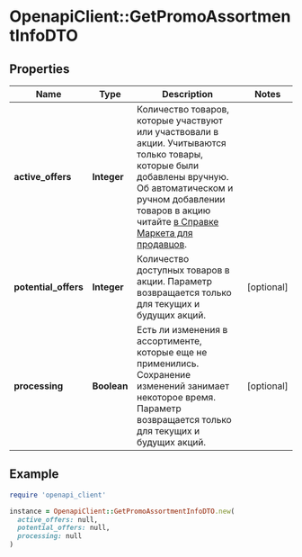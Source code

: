 # OpenapiClient::GetPromoAssortmentInfoDTO

## Properties

| Name | Type | Description | Notes |
| ---- | ---- | ----------- | ----- |
| **active_offers** | **Integer** | Количество товаров, которые участвуют или участвовали в акции.  Учитываются только товары, которые были добавлены вручную.  Об автоматическом и ручном добавлении товаров в акцию читайте [в Справке Маркета для продавцов](https://yandex.ru/support2/marketplace/ru/marketing/promos/market/index).  |  |
| **potential_offers** | **Integer** | Количество доступных товаров в акции.  Параметр возвращается только для текущих и будущих акций.  | [optional] |
| **processing** | **Boolean** | Есть ли изменения в ассортименте, которые еще не применились. Сохранение изменений занимает некоторое время.  Параметр возвращается только для текущих и будущих акций.  | [optional] |

## Example

```ruby
require 'openapi_client'

instance = OpenapiClient::GetPromoAssortmentInfoDTO.new(
  active_offers: null,
  potential_offers: null,
  processing: null
)
```

